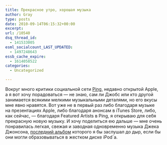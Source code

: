 ```yaml
---
title: Прекрасное утро, хорошая музыка
author: Gray
type: posts
date: 2010-09-14T06:15:32+00:00
excerpt:
url: /10540
dsq_thread_id:
  - 141533005
esml_socialcount_LAST_UPDATED:
  - 1497248643
essb_cache_expire:
  - 1614058522
categories:
  - Uncategorized

---
```








Вокруг много критики социальной сети <a href="http://www.apple.com/itunes/ping/" target="_blank">Ping</a>, недавно открытой Apple, а&nbsp;я&nbsp;вот хочу порадоваться&nbsp;&mdash; не&nbsp;знаю, сам&nbsp;ли Джобс или кто другой занимается всякими мелкими музыкальными деталями, но&nbsp;его вкусы мне явно нравятся. Вот уже не&nbsp;в&nbsp;первый раз либо благодаря музыке на&nbsp;презентациях Apple, либо благодаря анонсам в&nbsp;iTunes Store, либо, как сейчас,&nbsp;&mdash; благодаря Featured Artists в&nbsp;Ping, я&nbsp;открываю для себя прекрасную новую музыку. И&nbsp;хочу поделиться ею&nbsp;дальше&nbsp;&mdash; мне очень понравилась легкая, свежая и&nbsp;заводная одновременно музыка Джека Джонсона, <a href="http://itunes.apple.com/us/album/to-the-sea/id373809929" target="_blank">последний альбом</a> которого я&nbsp;бы заслушал до&nbsp;дыр, если&nbsp;бы они могли образовываться в&nbsp;жестком диске iPod\`а.